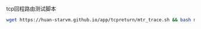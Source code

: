 tcp回程路由测试脚本
```bash
wget https://huan-starvm.github.io/app/tcpreturn/mtr_trace.sh && bash mtr_trace.sh
```

